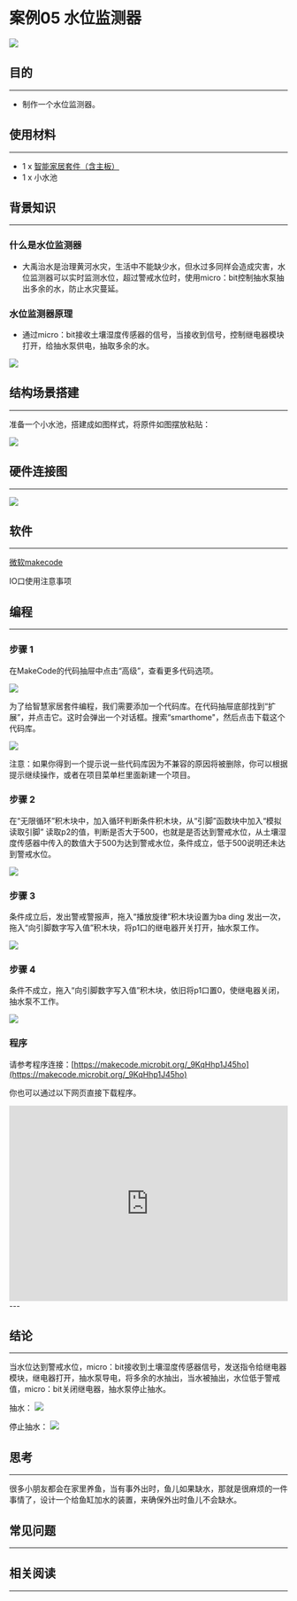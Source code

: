 # 案例05 水位监测器

![](./images/r7N0vxc.jpg)

## 目的
---

- 制作一个水位监测器。

## 使用材料
---

- 1 x [智能家居套件（含主板）](https://item.taobao.com/item.htm?ft=t&id=609328225464)
- 1 x 小水池

## 背景知识
---
### 什么是水位监测器
- 大禹治水是治理黄河水灾，生活中不能缺少水，但水过多同样会造成灾害，水位监测器可以实时监测水位，超过警戒水位时，使用micro：bit控制抽水泵抽出多余的水，防止水灾蔓延。
### 水位监测器原理
- 通过micro：bit接收土壤湿度传感器的信号，当接收到信号，控制继电器模块打开，给抽水泵供电，抽取多余的水。

![](./images/YBkcXZq.png)

## 结构场景搭建
---
准备一个小水池，搭建成如图样式，将原件如图摆放粘贴：

![](./images/86tb1yO.jpg)

## 硬件连接图
---
![](./images/ZoIRMwZ.png)






## 软件
---
[微软makecode](https://makecode.microbit.org/#)

IO口使用注意事项



## 编程
---
### 步骤 1
在MakeCode的代码抽屉中点击“高级”，查看更多代码选项。

![](./images/smart_home_kit_case_01_01.png)

为了给智慧家居套件编程，我们需要添加一个代码库。在代码抽屉底部找到“扩展”，并点击它。这时会弹出一个对话框。搜索“smarthome"，然后点击下载这个代码库。

![](./images/smart_home_kit_case_01_02.png)

注意：如果你得到一个提示说一些代码库因为不兼容的原因将被删除，你可以根据提示继续操作，或者在项目菜单栏里面新建一个项目。

### 步骤 2

在“无限循环”积木块中，加入循环判断条件积木块，从“引脚”函数块中加入“模拟读取引脚” 读取p2的值，判断是否大于500，也就是是否达到警戒水位，从土壤湿度传感器中传入的数值大于500为达到警戒水位，条件成立，低于500说明还未达到警戒水位。


![](./images/smart_home_kit_case_05_03.png)

### 步骤 3

条件成立后，发出警戒警报声，拖入“播放旋律”积木块设置为ba ding 发出一次，拖入“向引脚数字写入值”积木块，将p1口的继电器开关打开，抽水泵工作。

![](./images/smart_home_kit_case_05_04.png)

### 步骤 4
条件不成立，拖入“向引脚数字写入值”积木块，依旧将p1口置0，使继电器关闭，抽水泵不工作。

![](./images/smart_home_kit_case_05_05.png)

### 程序

请参考程序连接：[https://makecode.microbit.org/_9KqHhp1J45ho](https://makecode.microbit.org/_9KqHhp1J45ho)

你也可以通过以下网页直接下载程序。

<div style="position:relative;height:0;padding-bottom:70%;overflow:hidden;"><iframe style="position:absolute;top:0;left:0;width:100%;height:100%;" src="https://makecode.microbit.org/#pub:_9KqHhp1J45ho" frameborder="0" sandbox="allow-popups allow-forms allow-scripts allow-same-origin"></iframe></div>  
---

## 结论
---
当水位达到警戒水位，micro：bit接收到土壤湿度传感器信号，发送指令给继电器模块，继电器打开，抽水泵导电，将多余的水抽出，当水被抽出，水位低于警戒值，micro：bit关闭继电器，抽水泵停止抽水。

抽水：
![](./images/991WoLx.jpg)

停止抽水：
![](./images/hPf3xtQ.jpg)

## 思考
---
很多小朋友都会在家里养鱼，当有事外出时，鱼儿如果缺水，那就是很麻烦的一件事情了，设计一个给鱼缸加水的装置，来确保外出时鱼儿不会缺水。

## 常见问题
---


## 相关阅读  
---

